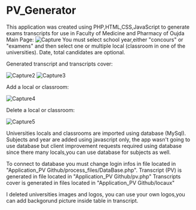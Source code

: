 # PV_Generator
This application was created using PHP,HTML,CSS,JavaScript to generate exams transcripts for use in Faculty of Medicine and Pharmacy of Oujda
Main Page:
![Capture](https://user-images.githubusercontent.com/64654197/128880437-9e2398f9-7558-4815-abe4-e225cda46117.PNG)
You must select school year,either "concours" or "examens" and then select one or multiple local (classroom in one of the universities).
Date, total candidates are optional.

Generated transcript and transcripts cover:

![Capture2](https://user-images.githubusercontent.com/64654197/128880996-94a79c82-7c48-40ce-91ed-9ee2f95ff755.PNG)
![Capture3](https://user-images.githubusercontent.com/64654197/128881001-4a36dfcf-602f-4d32-97f9-961c95923487.PNG)

Add a local or classroom:

![Capture4](https://user-images.githubusercontent.com/64654197/128881091-178b0843-8de5-408e-834a-8c4cf1c63b1d.PNG)

Delete a local or classroom:

![Capture5](https://user-images.githubusercontent.com/64654197/128881151-cc19ae66-4f9e-4ea4-834f-e61c097e7bca.PNG)


Universities locals and classrooms are imported using database (MySql).
Subjects and year are added using javascript only, the app wasn't going to use database but client improvement requests required using database since there many locals,you can use database for subjects as well.

To connect to database you must change login infos in file located in  "Application_PV Github/process_files/DataBase.php".
Transcript (PV) is generated in file located in "Application_PV Github/pv.php"
Transcripts cover is generated in files located in "Application_PV Github/locaux"

I deleted universities images and logos, you can use your own logos,you can add backgorund picture inside table in transcript.



